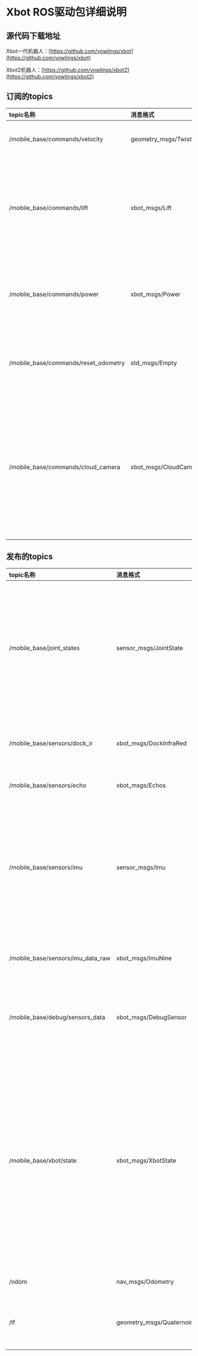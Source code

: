 # Xbot ROS驱动包详细说明

## 源代码下载地址

Xbot一代机器人：[https://github.com/yowlings/xbot](https://github.com/yowlings/xbot)

Xbot2机器人：[https://github.com/yowlings/xbot2](https://github.com/yowlings/xbot2)

## 订阅的topics

| topic名称 | 消息格式 | 功能 |
| :--- | :--- | :--- |
| /mobile\_base/commands/velocity | geometry\_msgs/Twist | 机器人基础运动控制指令，线速度＋角速度 |
| /mobile\_base/commands/lift | xbot\_msgs/Lift | 机器人升降台高度控制，控制范围为0-100，按百分比计。上下极限位置各有限位开关，超过100按100计。 |
| /mobile\_base/commands/power | xbot\_msgs/Power | 机器人点击电源使能开关，布尔值，正常运动状态下默认为1，若要使其失效则发0 |
| /mobile\_base/commands/reset\_odometry | std\_msgs/Empty | 重置机器人odom数据，码盘计数为0，odom重置为原点坐标。 |
| /mobile\_base/commands/cloud\_camera | xbot\_msgs/CloudCamera | 控制机器人云台水平旋转角度以及摄像头俯仰角度，初始化为水平正视正前方，云台旋转角范围\(-90~90\)，摄像头俯仰角度范围\(-45~45\)，初始化或重置则都为\(0,0\)， |

## 发布的topics

| topic名称 | 消息格式 | 功能 |
| :--- | :--- | :--- |
| /mobile\_base/joint\_states | sensor\_msgs/JointState | 机器人活动关节的连接节点状态，包括轮子的旋转方位角状态等 |
| /mobile\_base/sensors/dock\_ir | xbot\_msgs/DockInfraRed | 机器人自主充电红外数据 |
| /mobile\_base/sensors/echo | xbot\_msgs/Echos | 六路超声数据 |
| /mobile\_base/sensors/imu | sensor\_msgs/Imu | 惯性单元数据，俯仰、滚转、偏航角度等，经过滤波后的数据 |
| /mobile\_base/sensors/imu\_data\_raw | xbot\_msgs/ImuNine | 惯性单元九路裸数据 |
| /mobile\_base/debug/sensors\_data | xbot\_msgs/DebugSensor | 用于调试输出制定传感器数据的topic |
| /mobile\_base/xbot/state | xbot\_msgs/XbotState | 监控机器人当前状态，包括电机电源状态，当前升降高度，当前云台角度，当前摄像头俯仰角度等。 |
| /odom | nav\_msgs/Odometry | 机器人odom |
| /tf | geometry\_msgs/Quaternoin | 机器人静态与odom动态tf消息 |





